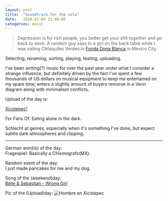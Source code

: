 ```yaml
---
layout: post
title:  "Soundtrack for the solo"
date:   2020-01-09 23:00:00
categories: music
---
```


> Depression is for rich people, you better get your shit together and go back to work.
A random guy says to a girl on the back table while I was eating Chilaquiles Verdes in [Fonda Dona Blanca](https://goo.gl/maps/weosQEPuDM6EKcG48) in Mexico City.

Selecting, renaming, sorting, playing, testing, uploading.

I've been writing(?) music for over the past year under what I consider a strange influence, but definitely driven by the fact I've spent a few thousands of US dollars on musical equipment to keep me entertained on my spare time; enters a slightly amount of buyers remorse in a Venn diagram along with minimalism conflicts.

Upload of the day is:

[Xicotepec!](https://morgenmx.bandcamp.com/album/xicotec-ep)

For Fans Of: Eating alone in the dark.

Schlecht at genres, especially when it's something I've done, but expect subtle dark atmospheres and clipping.


---

German word(s) of the day:\
Fragespiel: Basically a Chismografo(MX).

Random event of the day:\
I just made pancakes for me and my dog.

Song of the (weekend)day:\
[Belle & Sebastian - Wrong Girl](https://www.youtube.com/watch?v=6d9sHXnT3ks)

Pic of the (Upload)day:
![Hombre en Xicotepec](https://f4.bcbits.com/img/a4162038065_16.jpg)
